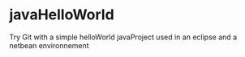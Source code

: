 javaHelloWorld
==============

Try Git with a simple helloWorld javaProject used in an eclipse and a netbean environnement

